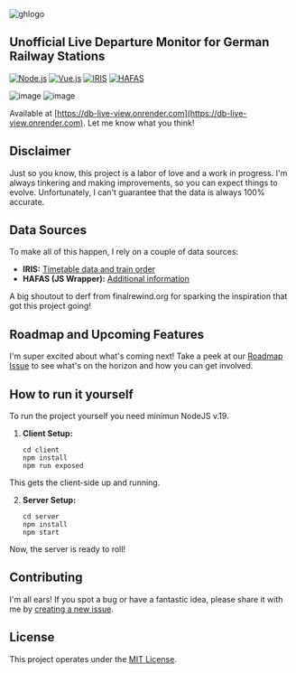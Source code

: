 ![ghlogo](https://github.com/crwntec/db-live-monitor/assets/77750176/21e6bb43-014b-42f9-880a-8c2a4c1f42db)
## Unofficial Live Departure Monitor for German Railway Stations
[![Node.js](https://img.shields.io/badge/Node.js-18.x-green)](https://nodejs.org/) [![Vue.js](https://img.shields.io/badge/Vue.js-3.x-brightgreen)](https://vuejs.org/) [![IRIS](https://img.shields.io/badge/IRIS-Data%20Source-orange)](https://iris.noncd.db.de/wbt/js/index.html) [![HAFAS](https://img.shields.io/badge/HAFAS-Data%20Source-blue)](https://github.com/public-transport/hafas-client/)

![image](https://github.com/crwntec/db-live-monitor/assets/77750176/513a37c8-9c3f-4d88-9581-2d476beb6325)
![image](https://github.com/crwntec/db-live-monitor/assets/77750176/476a2ae5-48ef-437e-a90b-a800ac08d766)


Available at [https://db-live-view.onrender.com](https://db-live-view.onrender.com). Let me know what you think!

## Disclaimer
Just so you know, this project is a labor of love and a work in progress. I'm always tinkering and making improvements, so you can expect things to evolve. Unfortunately, I can't guarantee that the data is always 100% accurate.

## Data Sources
To make all of this happen, I rely on a couple of data sources:

- **IRIS:** [Timetable data and train order](https://iris.noncd.db.de/wbt/js/index.html)
- **HAFAS (JS Wrapper):** [Additional information](https://github.com/public-transport/hafas-client/)

A big shoutout to derf from finalrewind.org for sparking the inspiration that got this project going!

## Roadmap and Upcoming Features
I'm super excited about what's coming next! Take a peek at our [Roadmap Issue](https://github.com/crwntec/db-live-monitor/issues/1) to see what's on the horizon and how you can get involved.

## How to run it yourself
To run the project yourself you need minimun NodeJS v.19.
1. **Client Setup:**
   ```shell
   cd client
   npm install
   npm run exposed
This gets the client-side up and running.

2. **Server Setup:**
    ```shell
    cd server
    npm install
    npm start

Now, the server is ready to roll!

## Contributing
I'm all ears! If you spot a bug or have a fantastic idea, please share it with me by [creating a new issue](https://github.com/crwntec/db-live-monitor/issues).

## License
This project operates under the [MIT License](LICENSE).

